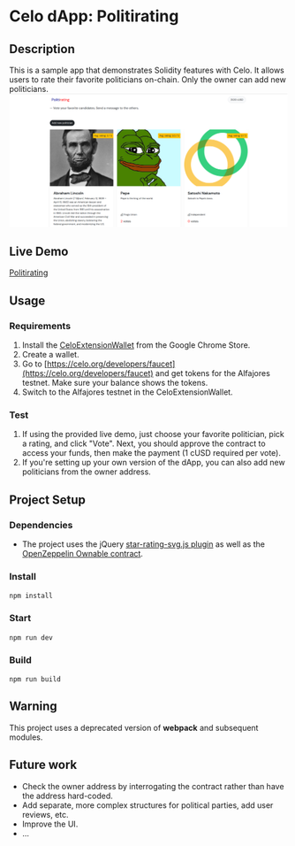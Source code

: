 # Celo dApp: Politirating
## Description
This is a sample app that demonstrates Solidity features with Celo. It allows users to rate their favorite politicians on-chain. Only the owner can add new politicians.
![](https://github.com/PrimevalCoder/my-storage/blob/master/ss%20politirating.png?raw=true)

## Live Demo
[Politirating](https://primevalcoder.github.io/politirating/)

## Usage

### Requirements
1. Install the [CeloExtensionWallet](https://chrome.google.com/webstore/detail/celoextensionwallet/kkilomkmpmkbdnfelcpgckmpcaemjcdh?hl=en) from the Google Chrome Store.
2. Create a wallet.
3. Go to [https://celo.org/developers/faucet](https://celo.org/developers/faucet) and get tokens for the Alfajores testnet. Make sure your balance shows the tokens.
4. Switch to the Alfajores testnet in the CeloExtensionWallet.

### Test
1. If using the provided live demo, just choose your favorite politician, pick a rating, and click "Vote". Next, you should approve the contract to access your funds, then make the payment (1 cUSD required per vote).
2. If you're setting up your own version of the dApp, you can also add new politicians from the owner address. 


## Project Setup

### Dependencies
* The project uses the jQuery [star-rating-svg.js plugin](https://nashio.github.io/star-rating-svg/demo/) as well as the [OpenZeppelin Ownable contract](https://docs.openzeppelin.com/contracts/2.x/access-control).

### Install
```
npm install
```

### Start
```
npm run dev
```

### Build
```
npm run build
```

## Warning
This project uses a deprecated version of **webpack** and subsequent modules.

## Future work
* Check the owner address by interrogating the contract rather than have the address hard-coded.
* Add separate, more complex structures for political parties, add user reviews, etc.
* Improve the UI.
* ...